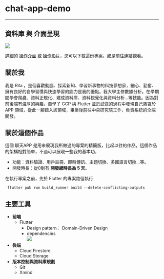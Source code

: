 # chat-app-demo
---
## 資料庫 與 介面呈現
![](https://i.imgur.com/88LglAI.png)

詳細的 [操作介面](https://www.cakeresume.com/portfolios/project-2-33a887) 或 [操作影片](https://drive.google.com/drive/folders/13ETyAQSxGWwuAUzo-ixPRfSphgR8lwrO)，您可以下載這份專案，或是前往連結觀看。

## 關於我
我是 Rita ，是個喜歡動腦、探索新知、學習新事物的科技夢想家，細心、勤奮、擁有良好的自學習慣與快速學習的能力是我的優點。我大學主修數據分析。在學期間學會爬蟲、資料正規化、建成資料庫、資料視覺化與資料分析...等技能。因為對前後端有濃厚的興趣，自學了 GCP 與 Flutter 並於試做的過程中發現自己熱衷於 APP 領域，從此一腳踏入該領域，畢業後前往中央研究院工作，負責系統的全端開發。

## 關於這個作品
這個 聊天APP 是用來展現我所做過的專案的精簡版，比起以往的作品，這個作品的架構相對簡單，不過可以展現一些我的基本功，
- 功能：資料驗證、用戶註冊、即時傳訊、主題切換、多國語言切換...等。
- 開發時長：從0到有 **開發總時長為 5 天**。

在執行專案之前，先於 Flutter 的專案路徑執行

`
flutter pub run build_runner build --delete-conflicting-outputs`

## 主要工具
- **前端**
    - Flutter
        - Design pattern： Domain-Driven Design
        - dependencies  
        ![](https://i.imgur.com/t7fxTdM.png)
- **後端**
    - Cloud Firestore
    - Cloud Storage
- **版本控制與資料庫規劃**
    - Git
    - Xmind





